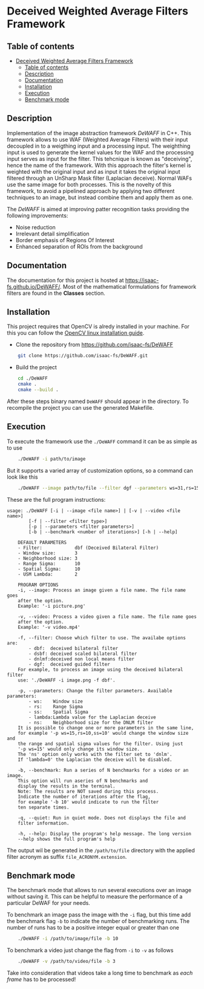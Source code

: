 # Deceived Weighted Average Filters Framework

## Table of contents
- [Deceived Weighted Average Filters Framework](#deceived-weighted-average-filters-framework)
	- [Table of contents](#table-of-contents)
	- [Description](#description)
	- [Documentation](#documentation)
	- [Installation](#installation)
	- [Execution](#execution)
	- [Benchmark mode](#benchmark-mode)

## Description
Implementation of the image abstraction framework *DeWAFF* in C++. This framework allows to use WAF (Weighted Average Filters) with their input decoupled in to a weigthing input and a processing input. The weighthing input is used to generate the kernel values for the WAF and the processing input serves as input for the filter. This tehcnique is known as "deceiving", hence the name of the framework. With this approach the filter's kernel is weighted with the original input and as input it takes the original input filtered through an UnSharp Mask filter (Laplacian deceive). Normal WAFs use the same image for both processes. This is the novelty of this framework, to avoid a pipelined approach by applying two different techniques to an image, but instead combine them and apply them as one.

The *DeWAFF* is aimed at improving patter recognition tasks providing the following improvements:
- Noise reduction
- Irrelevant detail simplification
- Border emphasis of Regions Of Interest
- Enhanced separation of ROIs from the background

## Documentation
The documentation for this project is hosted at https://isaac-fs.github.io/DeWAFF/. Most of the mathematical formulations for framework filters are found in the **Classes** section.

## Installation

This project requires that OpenCV is alredy installed in your machine. For this you can follow the [OpenCV linux installation guide](https://docs.opencv.org/4.x/d7/d9f/tutorial_linux_install.html).

- Clone the repository from https://github.com/isaac-fs/DeWAFF

```bash
    git clone https://github.com/isaac-fs/DeWAFF.git
```

- Build the project

```bash
    cd ./DeWAFF
    cmake .
    cmake --build .
```
After these steps binary named `DeWAFF` should appear in the directory. To recompile the project you can use the generated Makefille.

## Execution
To execute the framework use the `./DeWAFF` command it can be as simple as to use
```bash
    ./DeWAFF -i path/to/image
```
But it supports a varied array of customization options, so a command can look like this
```bash
    ./DeWAFF --image path/to/file --filter dgf --parameters ws=31,rs=15,ss=10 --benchmark 20 --quiet
```

These are the full program instructions:
```terminal
usage: ./DeWAFF [-i | --image <file name>] | [-v | --video <file name>]
		[-f | --filter <filter type>]
		[-p | --parameters <filter parameters>]
		[-b | --benchmark <number of iterations>] [-h | --help]

	DEFAULT PARAMETERS
	- Filter:            dbf (Deceived Bilateral Filter)
	- Window size:       3
	- Neighborhood size: 3
	- Range Sigma:       10
	- Spatial Sigma:     10
	- USM Lambda:        2

	PROGRAM OPTIONS
	-i, --image: Process an image given a file name. The file name goes
	after the option.
	Example: '-i picture.png'

	-v, --video: Process a video given a file name. The file name goes
	after the option.
	Example: '-v video.mp4'

	-f, --filter: Choose which filter to use. The availabe options are:
		- dbf:  deceived bilateral filter
		- dsbf: deceived scaled bilateral filter
		- dnlmf:deceived non local means filter
		- dgf:  deceived guided filter
	For example, to process an image using the deceived bilateral filter
	use: './DeWAFF -i image.png -f dbf'.

	-p, --parameters: Change the filter parameters. Available parameters:
		- ws:    Window size
		- rs:    Range Sigma
		- ss:    Spatial Sigma
		- lambda:Lambda value for the Laplacian deceive
		- ns:    Neighborhood size for the DNLM filter
	It is possible to change one or more parameters in the same line,
	for example '-p ws=15,rs=10,ss=10' would change the window size and
	the range and spatial sigma values for the filter. Using just
	'-p ws=15' would only change its window size.
	The 'ns' option only works with the filter set to 'dnlm'.
	If 'lambda=0' the Laplacian the deceive will be disabled.

	-b, --benchmark: Run a series of N benchmarks for a video or an image.
	This option will run aseries of N benchmarks and
	display the results in the terminal.
	Note: The results are NOT saved during this process.
	Indicate the number of iterations after the flag,
	for example '-b 10' would indicate to run the filter
	ten separate times.

	-q, --quiet: Run in quiet mode. Does not displays the file and
	filter information.

	-h, --help: Display the program's help message. The long version
	--help shows the full program's help
```

The output wil be generated in the `/path/to/file` directory with the applied filter acronym as suffix `file_ACRONYM.extension`.

## Benchmark mode

The benchmark mode that allows to run several executions over an image without saving it. This can be helpful to measure the performance of a particular DeWAF for your needs.

To benchmark an image pass the image with the `-i` flag, but this time add the benchmark flag `-b` to indicate the number of benchmarking runs. The number of runs has to be a positive integer equal or greater than one
```bash
    ./DeWAFF -i /path/to/image/file -b 10
```
To benchmark a video just change the flag from `-i` to `-v` as follows
```bash
    ./DeWAFF -v /path/to/video/file -b 3
```
Take into consideration that videos take a long time to benchmark as *each frame* has to be processed!
